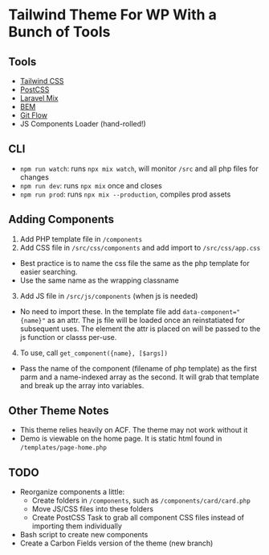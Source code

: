# Tailwind Theme For WP With a Bunch of Tools 
## Tools
- [Tailwind CSS](https://tailwindcss.com/)
- [PostCSS](https://postcss.org/)
- [Laravel Mix](https://laravel.com/docs/8.x/mix)
- [BEM](http://getbem.com/introduction/)
- [Git Flow](https://www.atlassian.com/git/tutorials/comparing-workflows/gitflow-workflow)
- JS Components Loader (hand-rolled!)
## CLI
- `npm run watch`: runs `npx mix watch`, will monitor `/src` and all php files for changes
- `npm run dev`: runs `npx mix` once and closes
- `npm run prod`: runs `npx mix --production`, compiles prod assets
## Adding Components
1. Add PHP template file in `/components`
2. Add CSS file in `/src/css/components` and add import to `/src/css/app.css`
  - Best practice is to name the css file  the same as the php template for easier searching.
  - Use the same name as the wrapping classname
3. Add JS file in `/src/js/components` (when js is needed)
  - No need to import these. In the template file add `data-component="{name}"` as an attr. The js file will be loaded once an reinstatiated for subsequent uses. The element the attr is placed on will be passed to the js function or classs per-use.
4. To use, call `get_component({name}, [$args])`
  - Pass the name of the component (filename of php template) as the first parm and a name-indexed array as the second. It will grab that template and break up the array into variables.

## Other Theme Notes
- This theme relies heavily on ACF. The theme may not work without it
- Demo is viewable on the home page. It is static html found in `/templates/page-home.php`
## TODO
- Reorganize components a little:
  - Create folders in `/components`, such as `/components/card/card.php`
  - Move JS/CSS files into these folders
  - Create PostCSS Task to grab all component CSS files instead of importing them individually
- Bash script to create new components
- Create a Carbon Fields version of the theme (new branch)